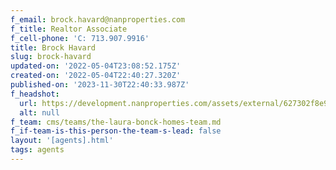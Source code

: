 ```yaml
---
f_email: brock.havard@nanproperties.com
f_title: Realtor Associate
f_cell-phone: 'C: 713.907.9916'
title: Brock Havard
slug: brock-havard
updated-on: '2022-05-04T23:08:52.175Z'
created-on: '2022-05-04T22:40:27.320Z'
published-on: '2023-11-30T22:40:33.987Z'
f_headshot:
  url: https://development.nanproperties.com/assets/external/627302f8e923e71186e6bd9b_havard2c20brock.jpeg
  alt: null
f_team: cms/teams/the-laura-bonck-homes-team.md
f_if-team-is-this-person-the-team-s-lead: false
layout: '[agents].html'
tags: agents
---
```



